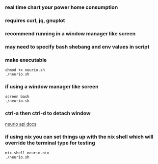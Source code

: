 ### real time chart your power home consumption

### requires curl, jq, gnuplot

### recommend running in a window manager like screen

### may need to specify bash shebang and env values in script

### make executable

    chmod +x neurio.sh
    ./neurio.sh

### if using a window manager like screen

    screen bash
    ./neurio.sh

### ctrl-a then ctrl-d to detach window

[neurio api docs](https://api-docs.neur.io/#sensor-local-access)

### if using nix you can set things up with the nix shell which will override the terminal type for testing

    nix-shell neurio.nix
    ./neurio.sh
